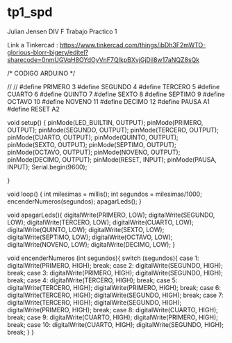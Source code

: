 # tp1_spd
Julian Jensen
DIV F
Trabajo Practico 1 

Link a Tinkercad : https://www.tinkercad.com/things/ibDh3F2mWTO-glorious-blorr-bigery/editel?sharecode=0nmUGVqH8OYdOyVnF7QIkpBXvjGjDil8w17aNQZ8sQk 

/* CODIGO ARDUINO */

//
//
#define PRIMERO 3
#define SEGUNDO 4
#define TERCERO 5
#define CUARTO 6
#define QUINTO 7
#define SEXTO 8
#define SEPTIMO 9
#define OCTAVO 10
#define NOVENO 11
#define DECIMO 12
#define PAUSA A1
#define RESET A2

void setup()
{
  pinMode(LED_BUILTIN, OUTPUT);
  pinMode(PRIMERO, OUTPUT);
  pinMode(SEGUNDO, OUTPUT);
  pinMode(TERCERO, OUTPUT);
  pinMode(CUARTO, OUTPUT);
  pinMode(QUINTO, OUTPUT);
  pinMode(SEXTO, OUTPUT);
  pinMode(SEPTIMO, OUTPUT);
  pinMode(OCTAVO, OUTPUT);
  pinMode(NOVENO, OUTPUT);
  pinMode(DECIMO, OUTPUT);
  pinMode(RESET, INPUT);
  pinMode(PAUSA, INPUT);
  Serial.begin(9600);
	
}

void loop()
{
  int milesimas = millis();
  int segundos = milesimas/1000;
  encenderNumeros(segundos);
  apagarLeds();
}

void apagarLeds(){
  digitalWrite(PRIMERO, LOW);
  digitalWrite(SEGUNDO, LOW);
  digitalWrite(TERCERO, LOW);
  digitalWrite(CUARTO, LOW);
  digitalWrite(QUINTO, LOW);
  digitalWrite(SEXTO, LOW);
  digitalWrite(SEPTIMO, LOW);
  digitalWrite(OCTAVO, LOW);
  digitalWrite(NOVENO, LOW);
  digitalWrite(DECIMO, LOW);
}

void encenderNumeros (int segundos){
  switch (segundos){
    case 1:
    digitalWrite(PRIMERO, HIGH);
    break;
    case 2:
	digitalWrite(SEGUNDO, HIGH);
    break;
    case 3:
    digitalWrite(PRIMERO, HIGH);
    digitalWrite(SEGUNDO, HIGH);
  	break;
    case 4:
    digitalWrite(TERCERO, HIGH);
    break;
    case 5:
    digitalWrite(TERCERO, HIGH);
    digitalWrite(PRIMERO, HIGH);
    break;
    case 6:
    digitalWrite(TERCERO, HIGH);
    digitalWrite(SEGUNDO, HIGH);
    break;
    case 7:
    digitalWrite(TERCERO, HIGH);
    digitalWrite(SEGUNDO, HIGH);
    digitalWrite(PRIMERO, HIGH);
    break;
    case 8:
    digitalWrite(CUARTO, HIGH);
    break;
    case 9:
    digitalWrite(CUARTO, HIGH);
    digitalWrite(PRIMERO, HIGH);
    break;
    case 10:
    digitalWrite(CUARTO, HIGH);
    digitalWrite(SEGUNDO, HIGH);
    break;
  }
}

